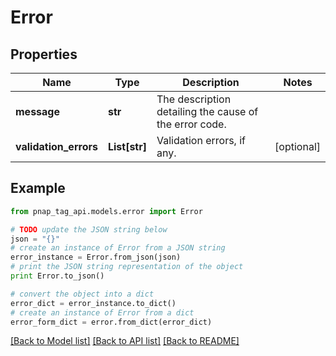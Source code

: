 # Error


## Properties

Name | Type | Description | Notes
------------ | ------------- | ------------- | -------------
**message** | **str** | The description detailing the cause of the error code. | 
**validation_errors** | **List[str]** | Validation errors, if any. | [optional] 

## Example

```python
from pnap_tag_api.models.error import Error

# TODO update the JSON string below
json = "{}"
# create an instance of Error from a JSON string
error_instance = Error.from_json(json)
# print the JSON string representation of the object
print Error.to_json()

# convert the object into a dict
error_dict = error_instance.to_dict()
# create an instance of Error from a dict
error_form_dict = error.from_dict(error_dict)
```
[[Back to Model list]](../README.md#documentation-for-models) [[Back to API list]](../README.md#documentation-for-api-endpoints) [[Back to README]](../README.md)



